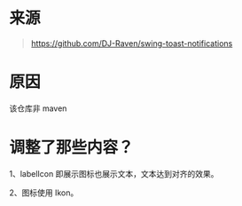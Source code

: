 # 来源
> https://github.com/DJ-Raven/swing-toast-notifications
> 

# 原因
该仓库非 maven

# 调整了那些内容？
1、labelIcon 即展示图标也展示文本，文本达到对齐的效果。

2、图标使用 Ikon。
